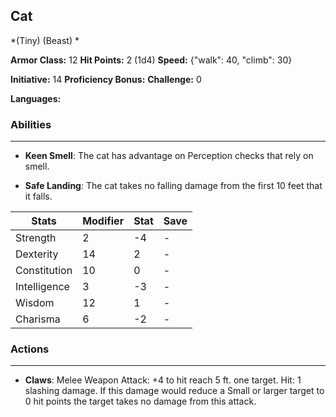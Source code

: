 ## Cat
*(Tiny) (Beast) *

**Armor Class:** 12
**Hit Points:** 2 (1d4)
**Speed:** {"walk": 40, "climb": 30}

**Initiative:** 14
**Proficiency Bonus:**
**Challenge:** 0

**Languages:** 

### Abilities
 --- 
- **Keen Smell**: The cat has advantage on Perception checks that rely on smell.

- **Safe Landing**: The cat takes no falling damage from the first 10 feet that it falls.



| Stats | Modifier | Stat | Save
| ---- | ---- | ---- | ---- |
| Strength | 2 | -4 | - |
| Dexterity | 14 | 2 | - |
| Constitution | 10 | 0 | - |
| Intelligence | 3 | -3 | - |
| Wisdom | 12 | 1 | - |
| Charisma | 6 | -2 | - |

### Actions
 --- 
- **Claws**: Melee Weapon Attack: +4 to hit  reach 5 ft.  one target. Hit: 1 slashing damage. If this damage would reduce a Small or larger target to 0 hit points  the target takes no damage from this attack.

